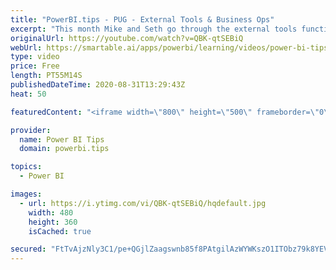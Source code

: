 ```yaml
---
title: "PowerBI.tips - PUG - External Tools & Business Ops"
excerpt: "This month Mike and Seth go through the external tools functionality of Power BI desktop.  Additionally, we are introduced to the Amazing Business Ops tool which helps users add External tools into Power BI desktop.   Download Business Ops: https://powerbi.tips/product/business-ops-beta/"
originalUrl: https://youtube.com/watch?v=QBK-qtSEBiQ
webUrl: https://smartable.ai/apps/powerbi/learning/videos/power-bi-tips-powerbitips-pug-external-tools-business-ops/
type: video
price: Free
length: PT55M14S
publishedDateTime: 2020-08-31T13:29:43Z
heat: 50

featuredContent: "<iframe width=\"800\" height=\"500\" frameborder=\"0\" src=\"https://www.youtube.com/embed/QBK-qtSEBiQ\" allow=\"accelerometer; autoplay; encrypted-media; gyroscope; picture-in-picture\" allowfullscreen></iframe>"

provider:
  name: Power BI Tips
  domain: powerbi.tips

topics:
  - Power BI

images:
  - url: https://i.ytimg.com/vi/QBK-qtSEBiQ/hqdefault.jpg
    width: 480
    height: 360
    isCached: true

secured: "FtTvAjzNly3C1/pe+QGjlZaagswnb85f8PAtgilAzWYWKszO1ITObz79k8YEVBcC7UrfR6wLrtbDNMmfQ8Gv16a1SZn84l/qQEWc1eKB5O7cXxVgzYIoYitl/NwtBpEs6skEOGeRhtWpYc1MYvSO/7Hc2fUf5ZbVuspPDjvv1shnsKOD2CJ1Qjpo64X2ndEv7ZHLAldVvUNrTPjyPqQrM9H0KN5YJHS75+m7hLnsa9TQaGEbRZseQg6JhMReRJtyWybpqQsM2KPr3lUZiYG3y7NvWjeAUN75HCJgTP9nCI0YAaHcsW7sVdrTlaNb8T5EIGhOUHiDypgAxHdDzo2DrpIrq2qkmklyjkT09OVnXXwRYObHJCyKWH7WJrO3ShY20rWjTUwLfUGCyXjIqYR5sIdq+ix5sc6+xuMjseOGMJI=;SApYldWBzcZ0q8qlPexeWQ=="
---
```


